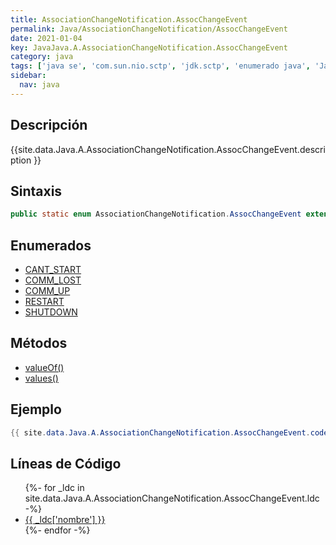 ```yaml
---
title: AssociationChangeNotification.AssocChangeEvent
permalink: Java/AssociationChangeNotification/AssocChangeEvent
date: 2021-01-04
key: JavaJava.A.AssociationChangeNotification.AssocChangeEvent
category: java
tags: ['java se', 'com.sun.nio.sctp', 'jdk.sctp', 'enumerado java', 'Java 1.7']
sidebar: 
  nav: java
---
```


## Descripción
{{site.data.Java.A.AssociationChangeNotification.AssocChangeEvent.description }}

## Sintaxis
~~~java
public static enum AssociationChangeNotification.AssocChangeEvent extends Enum<AssociationChangeNotification.AssocChangeEvent>
~~~

## Enumerados
* [CANT_START](/Java/AssociationChangeNotification/AssocChangeEvent/CANT_START)
* [COMM_LOST](/Java/AssociationChangeNotification/AssocChangeEvent/COMM_LOST)
* [COMM_UP](/Java/AssociationChangeNotification/AssocChangeEvent/COMM_UP)
* [RESTART](/Java/AssociationChangeNotification/AssocChangeEvent/RESTART)
* [SHUTDOWN](/Java/AssociationChangeNotification/AssocChangeEvent/SHUTDOWN)

## Métodos
* [valueOf()](/Java/AssociationChangeNotification/AssocChangeEvent/valueOf)
* [values()](/Java/AssociationChangeNotification/AssocChangeEvent/values)

## Ejemplo
~~~java
{{ site.data.Java.A.AssociationChangeNotification.AssocChangeEvent.code}}
~~~

## Líneas de Código
<ul>
{%- for _ldc in site.data.Java.A.AssociationChangeNotification.AssocChangeEvent.ldc -%}
   <li>
       <a href="{{_ldc['url'] }}">{{ _ldc['nombre'] }}</a>
   </li>
{%- endfor -%}
</ul>
